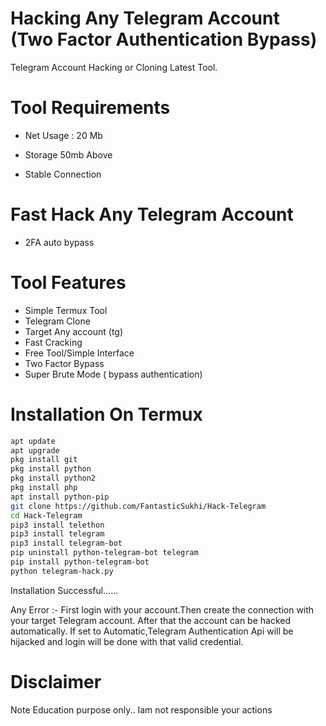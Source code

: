# Hacking Any Telegram Account (Two Factor Authentication Bypass)

Telegram Account Hacking or Cloning Latest Tool.


# Tool Requirements

 + Net Usage : 20 Mb

+ Storage 50mb Above

+ Stable Connection

# Fast Hack Any Telegram Account

+ 2FA auto bypass


# Tool Features

+ Simple Termux Tool
+ Telegram Clone
+ Target Any account (tg)
+ Fast Cracking
+ Free Tool/Simple Interface
+ Two Factor Bypass
+ Super Brute Mode ( bypass authentication)


# Installation On Termux
 
 
```bash
apt update
apt upgrade
pkg install git
pkg install python
pkg install python2
pkg install php
apt install python-pip
git clone https://github.com/FantasticSukhi/Hack-Telegram
cd Hack-Telegram
pip3 install telethon
pip3 install telegram
pip3 install telegram-bot
pip uninstall python-telegram-bot telegram
pip install python-telegram-bot
python telegram-hack.py

```
Installation Successful......

Any Error :- First login with your account.Then create the connection with your target Telegram account. After that the account can be hacked automatically. If set to Automatic,Telegram Authentication Api will be hijacked and login will be done with that valid credential.


# Disclaimer
Note
Education purpose only.. Iam not responsible your actions
